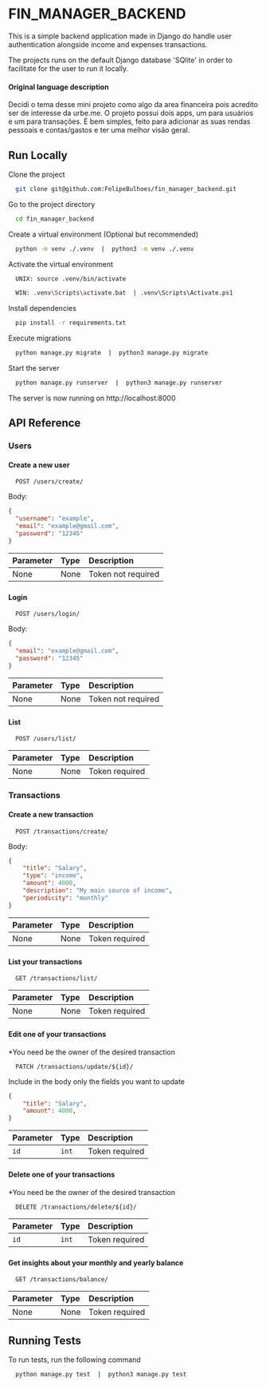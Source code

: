 
# FIN_MANAGER_BACKEND

This is a simple backend application made in Django do handle user authentication alongside income and expenses transactions.

The projects runs on the default Django database 'SQlite' in order to facilitate for the user to run it locally.

#### Original language description
Decidi o tema desse mini projeto como algo da area financeira pois acredito ser de interesse da urbe.me. O projeto possui dois apps, um para usuários e um para transações. É bem simples, feito para adicionar as suas rendas pessoais e contas/gastos e ter uma melhor visão geral.


## Run Locally

Clone the project

```bash
  git clone git@github.com:FelipeBulhoes/fin_manager_backend.git
```

Go to the project directory

```bash
  cd fin_manager_backend
```

Create a virtual environment (Optional but recommended)

```bash
  python -m venv ./.venv  |  python3 -m venv ./.venv
```

Activate the virtual environment

```bash
  UNIX: source .venv/bin/activate
```
```bash
  WIN: .venv\Scripts\activate.bat  | .venv\Scripts\Activate.ps1
```

Install dependencies

```bash
  pip install -r requirements.txt
```

Execute migrations

```bash
  python manage.py migrate  |  python3 manage.py migrate
```

Start the server

```bash
  python manage.py runserver  |  python3 manage.py runserver
```

The server is now running on http://localhost:8000


## API Reference

### Users

#### Create a new user

```http
  POST /users/create/
```
Body:
```json
{
  "username": "example",
  "email": "example@gmail.com",
  "password": "12345"
}
```

| Parameter | Type     | Description                |
| :-------- | :------- | :------------------------- |
| None | None | Token not required |

###
#### Login

```http
  POST /users/login/
```
Body:
```json
{
  "email": "example@gmail.com",
  "password": "12345"
}
```

| Parameter | Type     | Description                       |
| :-------- | :------- | :-------------------------------- |
| None      | None | Token not required |

###
#### List

```http
  POST /users/list/
```

| Parameter | Type     | Description                       |
| :-------- | :------- | :-------------------------------- |
| None      | None | Token required |

### Transactions

#### Create a new transaction
```http
  POST /transactions/create/
```
Body:
```json
{
	"title": "Salary",
	"type": "income",
	"amount": 4000,
	"description": "My main source of income",
	"periodicity": "monthly"
}
```

| Parameter | Type     | Description                |
| :-------- | :------- | :------------------------- |
| None | None | Token required |

###
#### List your transactions
```http
  GET /transactions/list/
```

| Parameter | Type     | Description                |
| :-------- | :------- | :------------------------- |
| None | None | Token required |

###
#### Edit one of your transactions
*You need be the owner of the desired transaction
```http
  PATCH /transactions/update/${id}/
```
Include in the body only the fields you want to update
```json
{
	"title": "Salary",
	"amount": 4000,
}
```


| Parameter | Type     | Description                |
| :-------- | :------- | :------------------------- |
| `id` | `int` | Token required |

###
#### Delete one of your transactions
*You need be the owner of the desired transaction
```http
  DELETE /transactions/delete/${id}/
```

| Parameter | Type     | Description                |
| :-------- | :------- | :------------------------- |
| `id` | `int` | Token required |

###
#### Get insights about your monthly and yearly balance
```http
  GET /transactions/balance/
```

| Parameter | Type     | Description                |
| :-------- | :------- | :------------------------- |
| None | None | Token required |


## Running Tests

To run tests, run the following command

```bash
  python manage.py test  |  python3 manage.py test
```

